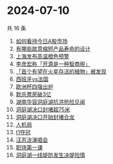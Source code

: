 # 2024-07-10

共 16 条

<!-- BEGIN ZHIHUSEARCH -->
<!-- 最后更新时间 Wed Jul 10 2024 15:19:18 GMT+0800 (China Standard Time) -->
1. [如何看待今日A股市场](https://www.zhihu.com/search?q=如何看待今日A股市场)
1. [有哪些故意缩短产品寿命的设计](https://www.zhihu.com/search?q=有哪些故意缩短产品寿命的设计)
1. [上海发布高温橙色预警](https://www.zhihu.com/search?q=上海发布高温橙色预警)
1. [李彦宏称「开源是一种智商税」](https://www.zhihu.com/search?q=李彦宏称「开源是一种智商税」)
1. [「首个有望在火星存活的植物」被发现](https://www.zhihu.com/search?q=「首个有望在火星存活的植物」被发现)
1. [西班牙vs法国](https://www.zhihu.com/search?q=西班牙vs法国)
1. [欧洲杯四强出炉](https://www.zhihu.com/search?q=欧洲杯四强出炉)
1. [默杀票房破3亿](https://www.zhihu.com/search?q=默杀票房破3亿)
1. [湖南华容洞庭湖抗洪抢险见闻](https://www.zhihu.com/search?q=湖南华容洞庭湖抗洪抢险见闻)
1. [洞庭湖决口封堵超75米](https://www.zhihu.com/search?q=洞庭湖决口封堵超75米)
1. [洞庭湖决口开始封堵合龙](https://www.zhihu.com/search?q=洞庭湖决口开始封堵合龙)
1. [人机局](https://www.zhihu.com/search?q=人机局)
1. [t1夺冠](https://www.zhihu.com/search?q=t1夺冠)
1. [汪苏泷演唱会](https://www.zhihu.com/search?q=汪苏泷演唱会)
1. [职场第一课](https://www.zhihu.com/search?q=职场第一课)
1. [洞庭湖一线堤防发生决堤险情](https://www.zhihu.com/search?q=洞庭湖一线堤防发生决堤险情)
<!-- END ZHIHUSEARCH -->
